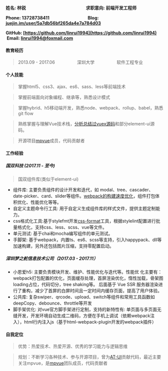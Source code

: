 **姓名: 林锐 &nbsp; &nbsp; &nbsp; &nbsp; &nbsp; &nbsp; &nbsp; &nbsp; &nbsp; &nbsp; &nbsp; &nbsp; &nbsp; &nbsp; &nbsp; &nbsp; &nbsp; &nbsp; &nbsp; &nbsp; &nbsp; &nbsp; &nbsp; &nbsp; &nbsp; &nbsp; &nbsp; &nbsp; &nbsp;求职意向: 前端开发工程师**

**Phone: 13728738411 &nbsp; &nbsp; &nbsp; &nbsp; &nbsp; &nbsp; &nbsp; &nbsp; &nbsp; &nbsp; &nbsp; &nbsp; &nbsp; &nbsp; &nbsp; &nbsp; &nbsp; &nbsp; Blog: [juejin.im/user/5a7db56bf265da4e7a784d03](https://juejin.im/user/5a7db56bf265da4e7a784d03)**

**GitHub: [https://github.com/linrui1994](https://github.com/linrui1994) &nbsp; &nbsp; &nbsp;Email: linrui1994@foxmail.com**

#### 教育经历

> 2013.09 - 2017.06&nbsp; &nbsp; &nbsp; &nbsp; &nbsp;&nbsp; &nbsp; &nbsp; &nbsp; &nbsp;深圳大学&nbsp; &nbsp; &nbsp; &nbsp; &nbsp;&nbsp; &nbsp; &nbsp; &nbsp; &nbsp;软件工程专业

#### 个人技能

> 掌握html5、css3、ajax、es6、sass、less等前端技术

> 掌握前端面向对象编程、继承等，熟悉设计模式

> 掌握hybrid、h5移动端开发，熟悉node、webpack、rollup、babel，熟悉git flow

> 熟练掌握与理解Vue技术栈，[分析总结过vuex源码](https://juejin.im/post/5acf32875188255cb32e85e2)和部分element-ui源码。

> 开源项目[mpvue](https://github.com/Meituan-Dianping/mpvue)成员，代码贡献者

#### 工作经验

##### 国双科技 (2017.11 - 至今)

> 国双组件库(类似于element-ui)

- 组件库: 主要负责组件的设计开发和迭代，如 modal、tree、cascader、date-picker、card、slider等组件。[webpack的构建速度优化](https://juejin.im/post/5a922e776fb9a06337575031)，组件打包体积优化、性能优化等等。
- 自定义主题命令行工具: 用于自定义生成组件库的样式文件，提供主题定制能力。
- css格式化工具:基于stylefmt开发[css-format](https://github.com/linrui1994/vue-css-format)工具，根据stylelint配置进行批量格式化，支持css、less、scss、vue等文件。
- 单元测试: 基于chai和mocha编写组件的单元测试。
- 手脚架: 基于webpack，内置ts、es6、scss等支持，引入happypack、dll等加速构建，另外还包括图片压缩，支持零配置启动。

##### 深圳梦之舵信息技术公司（2017.03 - 2017.11）

- 小恩爱h5: 主要负责模块开发、维护、性能优化与迭代等。性能优
  化主要有：webpack打包配置的优化，页面缓存处理，首屏渲染优化，惰性加载，骨架图loading占位，代码切分，tree shaking等。
  后面基于 Vue SSR 服务器渲染进行了重构，减少了首屏的白屏时间且一定时间内缓存页面，提高了用户体验。
- 公共库: 复杂swiper、qrcode、upload、switch等组件和常用工具函数如deepCopy、debounce、throttle等开发
- 脚手架优化: 对vue官方脚手架进行定制，支持的新特性有: 单页面与多页面无缝开发，开发环境自动生成二维码，方便在手机上调试（依赖webpack注入），html行内注入js（基于html-webpack-plugin开发的webpack插件）

#### 自我定位

> 优势：热爱技术、热爱开源、优秀的学习能力与逻辑思维

> 规划：不断学习各种技术、参与开源项目，曾为[AT-UI](https://github.com/AT-UI/at-ui)贡献代码，最近主要关注mpvue，是[mpvue](https://github.com/mpvue)团队成员，代码贡献者
